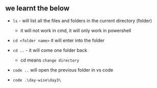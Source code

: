 ## we learnt the below 

- `ls` - will list all the files and folders in the current directory (folder)
    - it will not work in cmd, it will only work in powershell

- `cd <folder name>` it will enter into the folder
- `cd ..` - it will come one folder back
    - cd means `change directory`

- `code ..` will open the previous folder in vs code
- `code .\day-wise\day3\   ` 